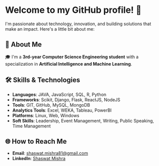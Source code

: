 # Welcome to my GitHub profile! 👋

I'm passionate about technology, innovation, and building solutions that make an impact. Here's a little bit about me:

## 🚀 About Me
🎓 I'm a **3rd-year Computer Science Engineering student** with a specialization in **Artificial Intelligence and Machine Learning**.

## 🛠️ Skills & Technologies

- **Languages**: JAVA, JavaScript, SQL, R, Python
- **Frameworks**: Scikit, Django, Flask, ReactJS, NodeJS
- **Tools**: GIT, GitHub, MySQL, MongoDB
- **Analytics Tools**: Excel, WEKA, Tableau, PowerBI
- **Platforms**: Linux, Web, Windows
- **Soft Skills**: Leadership, Event Management, Writing, Public Speaking, Time Management

## 🌐 How to Reach Me
- **Email**: [shaswat.mishra81@gmail.com](mailto:shaswat.mishra81@gmail.com)
- **LinkedIn**: [Shaswat Mishra](https://www.linkedin.com/in/shaswatmi81/)

<!--
**ShaswatMi/ShaswatMi** is a ✨ _special_ ✨ repository because its `README.md` (this file) appears on your GitHub profile.

Here are some ideas to get you started:

- 🔭 I’m currently working on ...
- 🌱 I’m currently learning ...
- 👯 I’m looking to collaborate on ...
- 🤔 I’m looking for help with ...
- 💬 Ask me about ...
- 📫 How to reach me: ...
- 😄 Pronouns: ...
- ⚡ Fun fact: ...
-->
